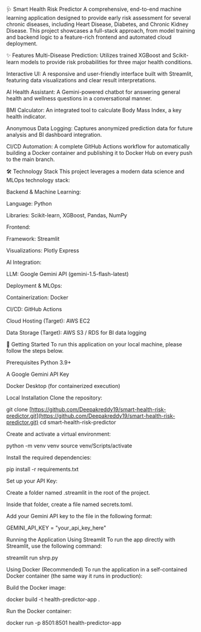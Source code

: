 🩺 Smart Health Risk Predictor
A comprehensive, end-to-end machine learning application designed to provide early risk assessment for several chronic diseases, including Heart Disease, Diabetes, and Chronic Kidney Disease. This project showcases a full-stack approach, from model training and backend logic to a feature-rich frontend and automated cloud deployment.

<!-- Optional: Add a screenshot of your app here -->

✨ Features
Multi-Disease Prediction: Utilizes trained XGBoost and Scikit-learn models to provide risk probabilities for three major health conditions.

Interactive UI: A responsive and user-friendly interface built with Streamlit, featuring data visualizations and clear result interpretations.

AI Health Assistant: A Gemini-powered chatbot for answering general health and wellness questions in a conversational manner.

BMI Calculator: An integrated tool to calculate Body Mass Index, a key health indicator.

Anonymous Data Logging: Captures anonymized prediction data for future analysis and BI dashboard integration.

CI/CD Automation: A complete GitHub Actions workflow for automatically building a Docker container and publishing it to Docker Hub on every push to the main branch.

🛠️ Technology Stack
This project leverages a modern data science and MLOps technology stack:

Backend & Machine Learning:

Language: Python

Libraries: Scikit-learn, XGBoost, Pandas, NumPy

Frontend:

Framework: Streamlit

Visualizations: Plotly Express

AI Integration:

LLM: Google Gemini API (gemini-1.5-flash-latest)

Deployment & MLOps:

Containerization: Docker

CI/CD: GitHub Actions

Cloud Hosting (Target): AWS EC2

Data Storage (Target): AWS S3 / RDS for BI data logging

🚀 Getting Started
To run this application on your local machine, please follow the steps below.

Prerequisites
Python 3.9+

A Google Gemini API Key

Docker Desktop (for containerized execution)

Local Installation
Clone the repository:

git clone [https://github.com/Deepakreddy19/smart-health-risk-predictor.git](https://github.com/Deepakreddy19/smart-health-risk-predictor.git)
cd smart-health-risk-predictor

Create and activate a virtual environment:

python -m venv venv
source venv/Scripts/activate

Install the required dependencies:

pip install -r requirements.txt

Set up your API Key:

Create a folder named .streamlit in the root of the project.

Inside that folder, create a file named secrets.toml.

Add your Gemini API key to the file in the following format:

GEMINI_API_KEY = "your_api_key_here"

Running the Application
Using Streamlit
To run the app directly with Streamlit, use the following command:

streamlit run shrp.py

Using Docker (Recommended)
To run the application in a self-contained Docker container (the same way it runs in production):

Build the Docker image:

docker build -t health-predictor-app .

Run the Docker container:

docker run -p 8501:8501 health-predictor-app
